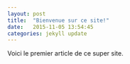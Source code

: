 ```yaml
---
layout: post
title:  "Bienvenue sur ce site!"
date:   2015-11-05 13:54:45
categories: jekyll update
---
```


Voici le premier article de ce super site.


[jekyll-gh]: https://github.com/jekyll/jekyll
[jekyll]:    http://jekyllrb.com
